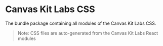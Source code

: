 # Canvas Kit Labs CSS

The bundle package containing all modules of the Canvas Kit Labs CSS.

> Note: CSS files are auto-generated from the Canvas Kit Labs React modules

